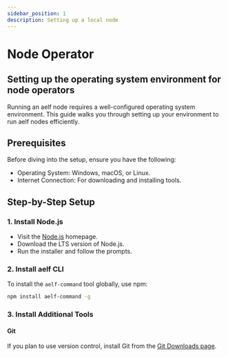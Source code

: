 ```yaml
---
sidebar_position: 1
description: Setting up a local node
---
```


# Node Operator

## Setting up the operating system environment for node operators

Running an aelf node requires a well-configured operating system environment. This guide walks you through setting up your environment to run aelf nodes efficiently.

## Prerequisites

Before diving into the setup, ensure you have the following:

- Operating System: Windows, macOS, or Linux.
- Internet Connection: For downloading and installing tools.

## Step-by-Step Setup

### 1. Install Node.js

- Visit the [Node.js](https://nodejs.org/en) homepage.
- Download the LTS version of Node.js.
- Run the installer and follow the prompts.

### 2. Install aelf CLI

To install the `aelf-command` tool globally, use npm:

```bash
npm install aelf-command -g
```

### 3. Install Additional Tools

#### Git

If you plan to use version control, install Git from the [Git Downloads page](https://git-scm.com/downloads).
